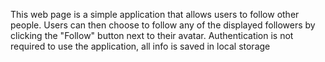 This web page is a simple application that allows users to follow other people. Users can then choose to follow any of the displayed followers by clicking the "Follow" button next to their avatar. Authentication is not required to use the application, all info is saved in local storage
